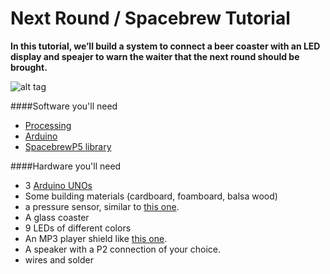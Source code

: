 Next Round / Spacebrew Tutorial
=====================

**In this tutorial, we’ll build a system to connect a beer coaster with an LED display and speajer to warn the waiter that the next round should be brought.**

![alt tag](https://raw.github.com/bschorr/nextRound/screenshots/screenshots/mainImage.png)

####Software you'll need

- [Processing](http://www.processing.org)
- [Arduino](http://www.arduino.cc)
- [SpacebrewP5 library](https://github.com/Spacebrew/spacebrewP5)

####Hardware you'll need
- 3 [Arduino UNOs](https://www.sparkfun.com/products/11021)
- Some building materials (cardboard, foamboard, balsa wood)
- a pressure sensor, similar to [this one]( http://www.adafruit.com/products/1075).
- A glass coaster
- 9 LEDs of different colors
- An MP3 player shield like [this one](https://www.sparkfun.com/products/10628).
- A speaker with a P2 connection of your choice.
- wires and solder
